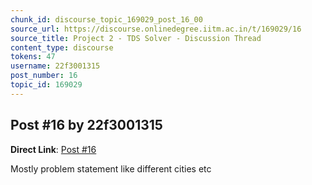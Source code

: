 ```yaml
---
chunk_id: discourse_topic_169029_post_16_00
source_url: https://discourse.onlinedegree.iitm.ac.in/t/169029/16
source_title: Project 2 - TDS Solver - Discussion Thread
content_type: discourse
tokens: 47
username: 22f3001315
post_number: 16
topic_id: 169029
---
```


## Post #16 by 22f3001315

**Direct Link**: [Post #16](https://discourse.onlinedegree.iitm.ac.in/t/169029/16)

Mostly problem statement like different cities etc
